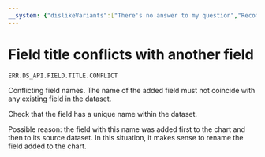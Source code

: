 ```yaml
---
__system: {"dislikeVariants":["There's no answer to my question","Recommendations aren't helpful","Content does not match the title","Other"]}
---
```

# Field title conflicts with another field

`ERR.DS_API.FIELD.TITLE.CONFLICT`

Conflicting field names. The name of the added field must not coincide with any existing field in the dataset. 

Check that the field has a unique name within the dataset.

Possible reason: the field with this name was added first to the chart and then to its source dataset.
In this situation, it makes sense to rename the field added to the chart.
